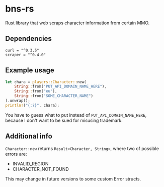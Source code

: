 # bns-rs

Rust library that web scraps character information from certain MMO.

## Dependencies

```
curl = "^0.3.5"
scraper = "^0.4.0"
```

## Example usage

```rust
let chara = players::Character::new(
    String::from("PUT_API_DOMAIN_NAME_HERE"),
    String::from("eu"),
    String::from("SOME_CHARACTER_NAME")
).unwrap();
println!("{:?}", chara);
```

You have to guess what to put instead of `PUT_API_DOMAIN_NAME_HERE`, because
I don't want to be sued for misusing trademark.

## Additional info

`Character::new` returns `Result<Character, String>`, where two of possible errors are:
* INVALID_REGION
* CHARACTER_NOT_FOUND

This may change in future versions to some custom Error structs.

